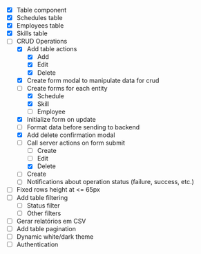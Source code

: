 - [x] Table component
- [x] Schedules table
- [x] Employees table
- [x] Skills table
- [ ] CRUD Operations
  - [x] Add table actions
    - [x] Add
    - [x] Edit
    - [x] Delete
  - [x] Create form modal to manipulate data for crud
  - [ ] Create forms for each entity
    - [x] Schedule
    - [x] Skill
    - [ ] Employee
  - [x] Initialize form on update
  - [ ] Format data before sending to backend
  - [x] Add delete confirmation modal
  - [ ] Call server actions on form submit
    - [ ] Create
    - [ ] Edit
    - [x] Delete
  - [ ] Create
  - [ ] Notifications about operation status (failure, success, etc.)
- [ ] Fixed rows height at <= 65px
- [ ] Add table filtering
  - [ ] Status filter
  - [ ] Other filters
- [ ] Gerar relatórios em CSV
- [ ] Add table pagination
- [ ] Dynamic white/dark theme
- [ ] Authentication